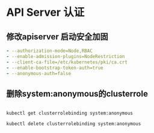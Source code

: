 # API Server 认证

## 修改apiserver 启动安全加固
```yaml
- --authorization-mode=Node,RBAC 
- --enable-admission-plugins=NodeRestriction 
- --client-ca-file=/etc/kubernetes/pki/ca.crt 
- --enable-bootstrap-token-auth=true
- --anonymous-auth=false
```

## 删除system:anonymous的clusterrole
```shell

kubectl get clusterrolebinding system:anonymous
 
kubectl delete clusterrolebinding system:anonymous

```
